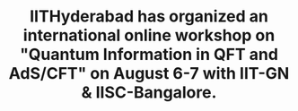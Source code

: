 ---
layout: post
title: IITHyderabad has organized an international online workshop on "Quantum Information in QFT and AdS/CFT" on August 6-7 with IIT-GN & IISC-Bangalore.
event_date: 03-09-2020
categories: news
img: 1.jpeg
---